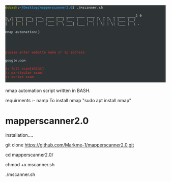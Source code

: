 <img src="picture/mapperscanner.png">
 
nmap automation script written in BASH.

requirments :- namp
	To install nmap "sudo apt install nmap"



# mapperscanner2.0

installation....

git clone https://github.com/Markme-1/mapperscanner2.0.git

cd mapperscanner2.0/

chmod +x mscanner.sh

./mscanner.sh
